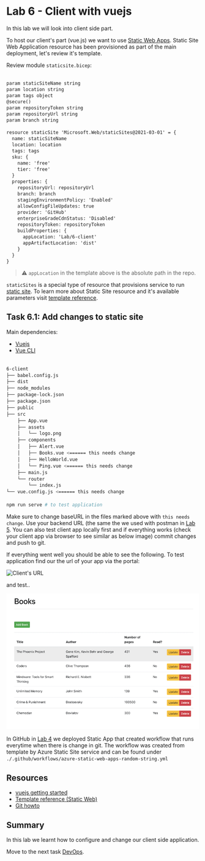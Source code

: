 # Lab 6 - Client with vuejs

In this lab we will look into client side part.

To host our client's part (vue.js) we want to use [Static Web Apps](https://azure.microsoft.com/services/app-service/static/?wt.mc_id=MVP_387222#overview). Static Site Web Application resource has been provisioned as part of the main deployment, let's review it's template.

Review module `staticsite.bicep`:

```bicep

param staticSiteName string
param location string
param tags object
@secure()
param repositoryToken string
param repositoryUrl string
param branch string

resource staticSite 'Microsoft.Web/staticSites@2021-03-01' = {
  name: staticSiteName
  location: location
  tags: tags
  sku: {
    name: 'free'
    tier: 'free'
  }
  properties: {
    repositoryUrl: repositoryUrl
    branch: branch
    stagingEnvironmentPolicy: 'Enabled'
    allowConfigFileUpdates: true
    provider: 'GitHub'
    enterpriseGradeCdnStatus: 'Disabled'
    repositoryToken: repositoryToken
    buildProperties: {
      appLocation: 'Lab/6-client'
      appArtifactLocation: 'dist'
    }
  }
}

```

> ⚠️ `appLocation` in the template above is the absolute path in the repo.

`staticSites` is a special type of resource that provisions service to run [static site](https://erudinsky.com/2022/01/07/static-web-site-on-azure-with-azure-devops-and-bicep/). To learn more about Static Site resource and it's available parameters visit [template reference](https://learn.microsoft.com/azure/templates/microsoft.web/staticsites?tabs=bicep&wt.mc_id=MVP_387222).

## Task 6.1: Add changes to static site

Main dependencies:

* [Vuejs](https://vuejs.org/) 
* [Vue CLI](https://cli.vuejs.org/)

```bash 

6-client
├── babel.config.js
├── dist
├── node_modules
├── package-lock.json
├── package.json
├── public
├── src
    ├── App.vue
    ├── assets
    │   └── logo.png
    ├── components
    │   ├── Alert.vue
    │   ├── Books.vue <====== this needs change
    │   ├── HelloWorld.vue
    │   └── Ping.vue <====== this needs change
    ├── main.js
    └── router
        └── index.js
└── vue.config.js <====== this needs change

npm run serve # to test application

```

Make sure to change baseURL in the files marked above with `this needs change`. Use your backend URL (the same the we used with postman in [Lab 5](5-Server-side.md). You can also test client app locally first and if everything works (check your client app via browser to see similar as below image) commit changes and push to git.

If everything went well you should be able to see the following. To test application find our the url of your app via the portal: 

![Client's URL](../.attachments/6-client-url.png)

and test.. 

![vuejs](../.attachments/6-client-vuejs.png)

In GitHub in [Lab 4](4-Prepare-database.md) we deployed Static App that created workflow that runs everytime when there is change in git. The workflow was created from template by Azure Static Site service and can be found under `./.github/workflows/azure-static-web-apps-random-string.yml`

## Resources

* [vuejs getting started](https://v1.vuejs.org/guide/)
* [Template reference (Static Web)](https://learn.microsoft.com/azure/templates/microsoft.web/staticsites?tabs=bicep&wt.mc_id=MVP_387222)
* [Git howto](https://githowto.com/)

## Summary

In this lab we learnt how to configure and change our client side application.

Move to the next task [DevOps](7-DevOps.md).